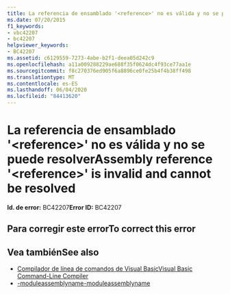 ```yaml
---
title: La referencia de ensamblado '<reference>' no es válida y no se puede resolver
ms.date: 07/20/2015
f1_keywords:
- vbc42207
- bc42207
helpviewer_keywords:
- BC42207
ms.assetid: c6129559-7273-4abe-b2f1-deea05d242c9
ms.openlocfilehash: a11a009288229ae688f35f0624dc4f93ce77aa1e
ms.sourcegitcommit: f8c270376ed905f6a8896ce0fe25b4f4b38ff498
ms.translationtype: MT
ms.contentlocale: es-ES
ms.lasthandoff: 06/04/2020
ms.locfileid: "84413620"
---
```

# <a name="assembly-reference-reference-is-invalid-and-cannot-be-resolved"></a><span data-ttu-id="494de-102">La referencia de ensamblado '\<reference>' no es válida y no se puede resolver</span><span class="sxs-lookup"><span data-stu-id="494de-102">Assembly reference '\<reference>' is invalid and cannot be resolved</span></span>

<span data-ttu-id="494de-103">**Id. de error:** BC42207</span><span class="sxs-lookup"><span data-stu-id="494de-103">**Error ID:** BC42207</span></span>

## <a name="to-correct-this-error"></a><span data-ttu-id="494de-104">Para corregir este error</span><span class="sxs-lookup"><span data-stu-id="494de-104">To correct this error</span></span>

## <a name="see-also"></a><span data-ttu-id="494de-105">Vea también</span><span class="sxs-lookup"><span data-stu-id="494de-105">See also</span></span>

- [<span data-ttu-id="494de-106">Compilador de línea de comandos de Visual Basic</span><span class="sxs-lookup"><span data-stu-id="494de-106">Visual Basic Command-Line Compiler</span></span>](../reference/command-line-compiler/index.md)
- [<span data-ttu-id="494de-107">-moduleassemblyname</span><span class="sxs-lookup"><span data-stu-id="494de-107">-moduleassemblyname</span></span>](../reference/command-line-compiler/moduleassemblyname.md)
